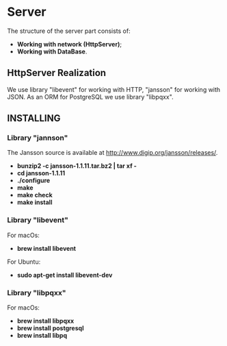 # Server


The structure of the server part consists of:

- **Working with network (HttpServer)**;
- **Working with DataBase**.

## HttpServer Realization

We use library "libevent" for working with HTTP, "jansson" for working with JSON. As an ORM for PostgreSQL we use library "libpqxx".

## INSTALLING

### Library "jannson"

The Jansson source is available at http://www.digip.org/jansson/releases/.
- **bunzip2 -c jansson-1.1.11.tar.bz2 | tar xf -**
- **cd jansson-1.1.11**
- **./configure**
- **make**
- **make check**
- **make install**


### Library "libevent"

For macOs:
- **brew install libevent**

For Ubuntu:
- **sudo apt-get install libevent-dev**


### Library "libpqxx"
For macOs:
- **brew install libpqxx**
- **brew install postgresql**
- **brew install libpq**